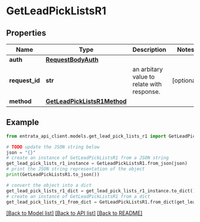 # GetLeadPickListsR1


## Properties

Name | Type | Description | Notes
------------ | ------------- | ------------- | -------------
**auth** | [**RequestBodyAuth**](RequestBodyAuth.md) |  | 
**request_id** | **str** | an arbitary value to relate with response. | [optional] 
**method** | [**GetLeadPickListsR1Method**](GetLeadPickListsR1Method.md) |  | 

## Example

```python
from entrata_api_client.models.get_lead_pick_lists_r1 import GetLeadPickListsR1

# TODO update the JSON string below
json = "{}"
# create an instance of GetLeadPickListsR1 from a JSON string
get_lead_pick_lists_r1_instance = GetLeadPickListsR1.from_json(json)
# print the JSON string representation of the object
print(GetLeadPickListsR1.to_json())

# convert the object into a dict
get_lead_pick_lists_r1_dict = get_lead_pick_lists_r1_instance.to_dict()
# create an instance of GetLeadPickListsR1 from a dict
get_lead_pick_lists_r1_from_dict = GetLeadPickListsR1.from_dict(get_lead_pick_lists_r1_dict)
```
[[Back to Model list]](../README.md#documentation-for-models) [[Back to API list]](../README.md#documentation-for-api-endpoints) [[Back to README]](../README.md)


